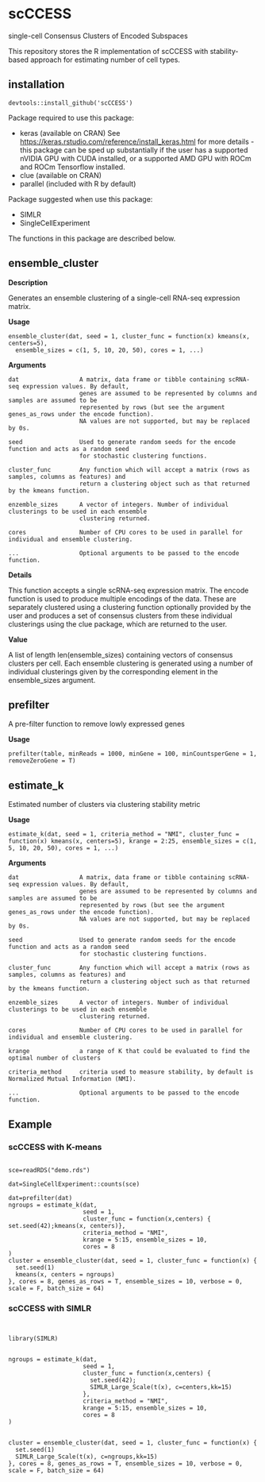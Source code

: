 # scCCESS

single-cell Consensus Clusters of Encoded Subspaces

This repository stores the R implementation of scCCESS with stability-based approach for estimating number of cell types.


## installation

```
devtools::install_github('scCCESS')
```

Package required to use this package:

- keras (available on CRAN) See https://keras.rstudio.com/reference/install_keras.html for more details - this package can be sped up substantially if the user has a supported nVIDIA GPU with CUDA installed, or a supported AMD GPU with ROCm and ROCm Tensorflow installed.
- clue (available on CRAN)
- parallel (included with R by default)


Package suggested when use this package:

- SIMLR
- SingleCellExperiment


The functions in this package are described below.


## ensemble_cluster

**Description**

Generates an ensemble clustering of a single-cell RNA-seq expression matrix.

**Usage**

```
ensemble_cluster(dat, seed = 1, cluster_func = function(x) kmeans(x, centers=5), 
  ensemble_sizes = c(1, 5, 10, 20, 50), cores = 1, ...)
```

**Arguments**

```
dat                 A matrix, data frame or tibble containing scRNA-seq expression values. By default, 
                    genes are assumed to be represented by columns and samples are assumed to be 
                    represented by rows (but see the argument genes_as_rows under the encode function). 
                    NA values are not supported, but may be replaced by 0s.

seed                Used to generate random seeds for the encode function and acts as a random seed 
                    for stochastic clustering functions.

cluster_func        Any function which will accept a matrix (rows as samples, columns as features) and 
                    return a clustering object such as that returned by the kmeans function.

enzemble_sizes      A vector of integers. Number of individual clusterings to be used in each ensemble 
                    clustering returned.

cores               Number of CPU cores to be used in parallel for individual and ensemble clustering.

...                 Optional arguments to be passed to the encode function.
```

**Details**

This function accepts a single scRNA-seq expression matrix. The encode function is used to produce multiple encodings of the data. These are separately clustered using a clustering function optionally provided by the user and produces a set of consensus clusters from these individual clusterings using the clue package, which are returned to the user.

**Value**

A list of length len(ensemble_sizes) containing vectors of consensus clusters per cell. Each ensemble clustering is generated using a number of individual clusterings given by the corresponding element in the ensemble_sizes argument.


## prefilter

A pre-filter function to remove lowly expressed genes 

**Usage**

```
prefilter(table, minReads = 1000, minGene = 100, minCountsperGene = 1, removeZeroGene = T)
```


## estimate_k

Estimated number of clusters via clustering stability metric


**Usage**

```
estimate_k(dat, seed = 1, criteria_method = "NMI", cluster_func = function(x) kmeans(x, centers=5), krange = 2:25, ensemble_sizes = c(1, 5, 10, 20, 50), cores = 1, ...)
```



**Arguments**

```
dat                 A matrix, data frame or tibble containing scRNA-seq expression values. By default, 
                    genes are assumed to be represented by columns and samples are assumed to be 
                    represented by rows (but see the argument genes_as_rows under the encode function). 
                    NA values are not supported, but may be replaced by 0s.

seed                Used to generate random seeds for the encode function and acts as a random seed 
                    for stochastic clustering functions.

cluster_func        Any function which will accept a matrix (rows as samples, columns as features) and 
                    return a clustering object such as that returned by the kmeans function.

enzemble_sizes      A vector of integers. Number of individual clusterings to be used in each ensemble 
                    clustering returned.

cores               Number of CPU cores to be used in parallel for individual and ensemble clustering.

krange              a range of K that could be evaluated to find the optimal number of clusters

criteria_method     criteria used to measure stability, by default is Normalized Mutual Information (NMI).

...                 Optional arguments to be passed to the encode function.
```



## Example

### scCCESS with K-means

```{r}

sce=readRDS("demo.rds")

dat=SingleCellExperiment::counts(sce)

dat=prefilter(dat)
ngroups = estimate_k(dat,
                     seed = 1, 
                     cluster_func = function(x,centers) { set.seed(42);kmeans(x, centers)},
                     criteria_method = "NMI",
                     krange = 5:15, ensemble_sizes = 10,
                     cores = 8
)
cluster = ensemble_cluster(dat, seed = 1, cluster_func = function(x) {
  set.seed(1)
  kmeans(x, centers = ngroups)
}, cores = 8, genes_as_rows = T, ensemble_sizes = 10, verbose = 0, 
scale = F, batch_size = 64)

```



### scCCESS with SIMLR


```{r}


library(SIMLR)


ngroups = estimate_k(dat,
                     seed = 1, 
                     cluster_func = function(x,centers) {
                       set.seed(42);
                       SIMLR_Large_Scale(t(x), c=centers,kk=15)
                     },
                     criteria_method = "NMI",
                     krange = 5:15, ensemble_sizes = 10,
                     cores = 8
)


cluster = ensemble_cluster(dat, seed = 1, cluster_func = function(x) {
  set.seed(1)
  SIMLR_Large_Scale(t(x), c=ngroups,kk=15)
}, cores = 8, genes_as_rows = T, ensemble_sizes = 10, verbose = 0, 
scale = F, batch_size = 64)


```
